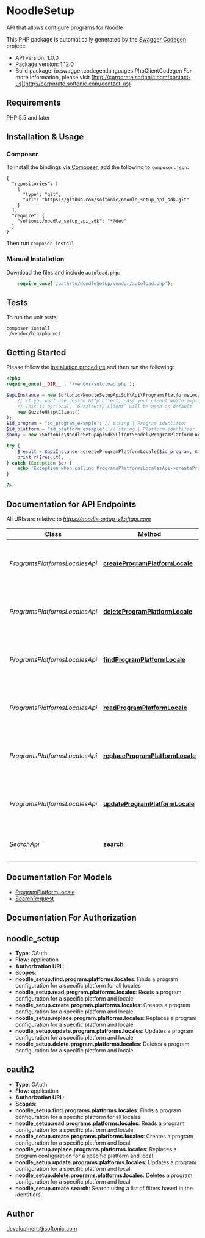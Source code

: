 # NoodleSetup
API that allows configure programs for Noodle

This PHP package is automatically generated by the [Swagger Codegen](https://github.com/swagger-api/swagger-codegen) project:

- API version: 1.0.0
- Package version: 1.12.0
- Build package: io.swagger.codegen.languages.PhpClientCodegen
For more information, please visit [http://corporate.softonic.com/contact-us](http://corporate.softonic.com/contact-us)

## Requirements

PHP 5.5 and later

## Installation & Usage
### Composer

To install the bindings via [Composer](http://getcomposer.org/), add the following to `composer.json`:

```
{
  "repositories": [
    {
      "type": "git",
      "url": "https://github.com/softonic/noodle_setup_api_sdk.git"
    }
  ],
  "require": {
    "softonic/noodle_setup_api_sdk": "*@dev"
  }
}
```

Then run `composer install`

### Manual Installation

Download the files and include `autoload.php`:

```php
    require_once('/path/to/NoodleSetup/vendor/autoload.php');
```

## Tests

To run the unit tests:

```
composer install
./vendor/bin/phpunit
```

## Getting Started

Please follow the [installation procedure](#installation--usage) and then run the following:

```php
<?php
require_once(__DIR__ . '/vendor/autoload.php');

$apiInstance = new Softonic\NoodleSetupApiSdk\Api\ProgramsPlatformsLocalesApi(
    // If you want use custom http client, pass your client which implements `GuzzleHttp\ClientInterface`.
    // This is optional, `GuzzleHttp\Client` will be used as default.
    new GuzzleHttp\Client()
);
$id_program = "id_program_example"; // string | Program identifier
$id_platform = "id_platform_example"; // string | Platform identifier
$body = new \Softonic\NoodleSetupApiSdk\Client\Model\ProgramPlatformLocale(); // \Softonic\NoodleSetupApiSdk\Client\Model\ProgramPlatformLocale | 

try {
    $result = $apiInstance->createProgramPlatformLocale($id_program, $id_platform, $body);
    print_r($result);
} catch (Exception $e) {
    echo 'Exception when calling ProgramsPlatformsLocalesApi->createProgramPlatformLocale: ', $e->getMessage(), PHP_EOL;
}

?>
```

## Documentation for API Endpoints

All URIs are relative to *https://noodle-setup-v1.sftapi.com*

Class | Method | HTTP request | Description
------------ | ------------- | ------------- | -------------
*ProgramsPlatformsLocalesApi* | [**createProgramPlatformLocale**](docs/Api/ProgramsPlatformsLocalesApi.md#createprogramplatformlocale) | **POST** /programs/{id_program}/platforms/{id_platform}/locales | Creates a program configuration for a specific platform and locale
*ProgramsPlatformsLocalesApi* | [**deleteProgramPlatformLocale**](docs/Api/ProgramsPlatformsLocalesApi.md#deleteprogramplatformlocale) | **DELETE** /programs/{id_program}/platforms/{id_platform}/locales/{id_locale} | Deletes a program configuration for a specific platform and locale
*ProgramsPlatformsLocalesApi* | [**findProgramPlatformLocale**](docs/Api/ProgramsPlatformsLocalesApi.md#findprogramplatformlocale) | **GET** /programs/{id_program}/platforms/{id_platform}/locales | Finds a program configuration for a specific platform for all locales
*ProgramsPlatformsLocalesApi* | [**readProgramPlatformLocale**](docs/Api/ProgramsPlatformsLocalesApi.md#readprogramplatformlocale) | **GET** /programs/{id_program}/platforms/{id_platform}/locales/{id_locale} | Reads a program configuration for a specific platform and locale
*ProgramsPlatformsLocalesApi* | [**replaceProgramPlatformLocale**](docs/Api/ProgramsPlatformsLocalesApi.md#replaceprogramplatformlocale) | **PUT** /programs/{id_program}/platforms/{id_platform}/locales/{id_locale} | Replaces a program configuration for a specific platform and locale
*ProgramsPlatformsLocalesApi* | [**updateProgramPlatformLocale**](docs/Api/ProgramsPlatformsLocalesApi.md#updateprogramplatformlocale) | **PATCH** /programs/{id_program}/platforms/{id_platform}/locales/{id_locale} | Updates a program configuration for a specific platform and locale
*SearchApi* | [**search**](docs/Api/SearchApi.md#search) | **POST** /search | Search a list of filters and returns the result


## Documentation For Models

 - [ProgramPlatformLocale](docs/Model/ProgramPlatformLocale.md)
 - [SearchRequest](docs/Model/SearchRequest.md)


## Documentation For Authorization


## noodle_setup

- **Type**: OAuth
- **Flow**: application
- **Authorization URL**: 
- **Scopes**: 
 - **noodle_setup.find.program.platforms.locales**: Finds a program configuration for a specific platform for all locales
 - **noodle_setup.read.program.platforms.locales**: Reads a program configuration for a specific platform and locale
 - **noodle_setup.create.program.platforms.locales**: Creates a program configuration for a specific platform and locale
 - **noodle_setup.replace.program.platforms.locales**: Replaces a program configuration for a specific platform and locale
 - **noodle_setup.update.program.platforms.locales**: Updates a program configuration for a specific platform and locale
 - **noodle_setup.delete.program.platforms.locales**: Deletes a program configuration for a specific platform and locale

## oauth2

- **Type**: OAuth
- **Flow**: application
- **Authorization URL**: 
- **Scopes**: 
 - **noodle_setup.find.programs.platforms.locales**: Finds a program configuration for a specific platform for all locales
 - **noodle_setup.read.programs.platforms.locales**: Reads a program configuration for a specific platform and locale
 - **noodle_setup.create.programs.platforms.locales**: Creates a program configuration for a specific platform and local
 - **noodle_setup.replace.programs.platforms.locales**: Replaces a program configuration for a specific platform and local
 - **noodle_setup.update.programs.platforms.locales**: Updates a program configuration for a specific platform and local
 - **noodle_setup.delete.programs.platforms.locales**: Deletes a program configuration for a specific platform and local
 - **noodle_setup.create.search**: Search using a list of filters based in the identifiers.


## Author

development@softonic.com


